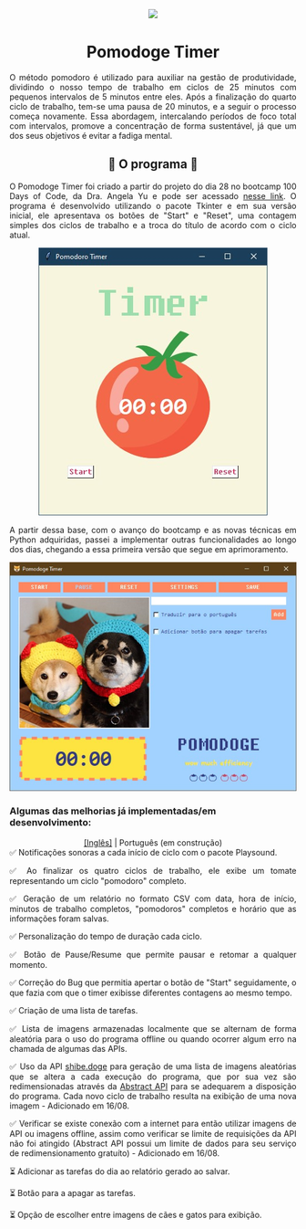 <p align="center"><img src="doge.ico"></p>
<h1 align="center">Pomodoge Timer</h1>

<p align="justify">O método pomodoro é utilizado para auxiliar na gestão de produtividade, dividindo o nosso tempo de trabalho em ciclos de 25 minutos com pequenos intervalos de 5 minutos entre eles. Após a finalização do quarto ciclo de trabalho, tem-se uma pausa de 20 minutos, e a seguir o processo começa novamente.
Essa abordagem, intercalando períodos de foco total com intervalos, promove a concentração de forma sustentável, já que um dos seus objetivos é evitar a fadiga mental.</p>

<h2 align="center"> 🍅 O programa 🍅 </h2>

<p align="justify">O Pomodoge Timer foi criado a partir do projeto do dia 28 no bootcamp 100 Days of Code, da Dra. Angela Yu e pode ser acessado <a href="https://github.com/anamilanezi/py-practices/tree/main/100-days-of-code/d021-d030/projects/d28-pomodoro-timer" target="_blank">nesse link</a>. O programa é desenvolvido utilizando o pacote Tkinter e em sua versão inicial, ele apresentava os botões de "Start" e "Reset", uma contagem simples dos ciclos de trabalho e a troca do título de acordo com o ciclo atual.</p>
<p align="center"><img src="images/pomodoro.jpg"></p>
<p align="justify">A partir dessa base, com o avanço do bootcamp e as novas técnicas em Python adquiridas, passei a implementar outras funcionalidades ao longo dos dias, chegando a essa primeira versão que segue em aprimoramento.</p>
<p align="center"><img src="images/pomodoge.jpg"></p>

### Algumas das melhorias já implementadas/em desenvolvimento:

<div align="center"><a href="en-us">[Inglês]</a>  | Português (em construção)</div>

<div align="justify">
✅ Notificações sonoras a cada início de ciclo com o pacote Playsound.

✅ Ao finalizar os quatro ciclos de trabalho, ele exibe um tomate representando um ciclo "pomodoro" completo.

✅ Geração de um relatório no formato CSV com data, hora de início, minutos de trabalho completos, "pomodoros" completos e horário que as informações foram salvas.

✅ Personalização do tempo de duração cada ciclo.

✅ Botão de Pause/Resume que permite pausar e retomar a qualquer momento. 

✅ Correção do Bug que permitia apertar o botão de "Start" seguidamente, o que fazia com que o timer exibisse diferentes contagens ao mesmo tempo.

✅ Criação de uma lista de tarefas.

✅ Lista de imagens armazenadas localmente que se alternam de forma aleatória para o uso do programa offline ou quando ocorrer algum erro na chamada de algumas das APIs.

✅ Uso da API <a href="https://shibe.online/" target="_blank">shibe.doge</a> para geração de uma lista de imagens aleatórias que se altera a cada execução do programa, que por sua vez são redimensionadas através da <a href="https://www.abstractapi.com/" target="_blank">Abstract API</a> para se adequarem a disposição do programa. Cada novo ciclo de trabalho resulta na exibição de uma nova imagem - Adicionado em 16/08.

✅  Verificar se existe conexão com a internet para então utilizar imagens de API ou imagens offline, assim como verificar se limite de requisições da API não foi atingido (Abstract API possui um limite de dados para seu serviço de redimensionamento gratuíto) - Adicionado em 16/08.

⏳ Adicionar as tarefas do dia ao relatório gerado ao salvar.

⏳ Botão para a apagar as tarefas.

⏳ Opção de escolher entre imagens de cães e gatos para exibição.

</div>
